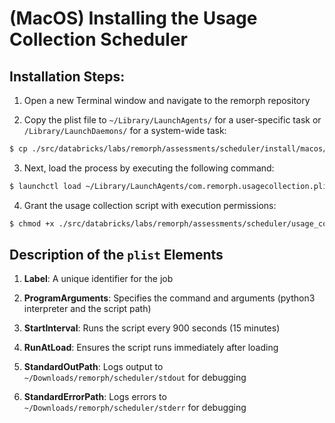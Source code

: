 # (MacOS) Installing the Usage Collection Scheduler

## Installation Steps:

1. Open a new Terminal window and navigate to the remorph repository

2. Copy the plist file to `~/Library/LaunchAgents/` for a user-specific task or `/Library/LaunchDaemons/` for a system-wide task:

```bash
$ cp ./src/databricks/labs/remorph/assessments/scheduler/install/macos/com.remorph.usagecollection.plist ~/Library/LaunchAgents/
```

3. Next, load the process by executing the following command:

```bash
$ launchctl load ~/Library/LaunchAgents/com.remorph.usagecollection.plist
```

4. Grant the usage collection script with execution permissions:

```bash
$ chmod +x ./src/databricks/labs/remorph/assessments/scheduler/usage_collector.py
```

## Description of the `plist` Elements

1. **Label**: A unique identifier for the job

2. **ProgramArguments**: Specifies the command and arguments (python3 interpreter and the script path)

3. **StartInterval**: Runs the script every 900 seconds (15 minutes)

4. **RunAtLoad**: Ensures the script runs immediately after loading

5. **StandardOutPath**: Logs output to `~/Downloads/remorph/scheduler/stdout` for debugging

6. **StandardErrorPath**: Logs errors to `~/Downloads/remorph/scheduler/stderr` for debugging
